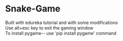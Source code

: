# Snake-Game
Built with edureka tutorial and with some modifications <br>
Use alt+esc key to exit the gaming window <br>
To install pygame-- use 'pip install pygame' command
